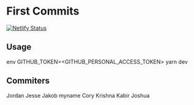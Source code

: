 # First Commits

[![Netlify Status](https://api.netlify.com/api/v1/badges/24cf866c-2998-41c1-95f5-7f527d8f4157/deploy-status)](https://app.netlify.com/sites/competent-ritchie-60cd06/deploys)

## Usage
env GITHUB_TOKEN=<GITHUB_PERSONAL_ACCESS_TOKEN> yarn dev

## Commiters
Jordan
Jesse
Jakob
myname
Cory
Krishna
Kabir
Joshua
